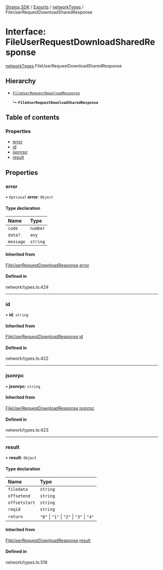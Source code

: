 [Stratos SDK](../README.md) / [Exports](../modules.md) / [networkTypes](../modules/networkTypes.md) / FileUserRequestDownloadSharedResponse

# Interface: FileUserRequestDownloadSharedResponse

[networkTypes](../modules/networkTypes.md).FileUserRequestDownloadSharedResponse

## Hierarchy

- [`FileUserRequestDownloadResponse`](networkTypes.FileUserRequestDownloadResponse.md)

  ↳ **`FileUserRequestDownloadSharedResponse`**

## Table of contents

### Properties

- [error](networkTypes.FileUserRequestDownloadSharedResponse.md#error)
- [id](networkTypes.FileUserRequestDownloadSharedResponse.md#id)
- [jsonrpc](networkTypes.FileUserRequestDownloadSharedResponse.md#jsonrpc)
- [result](networkTypes.FileUserRequestDownloadSharedResponse.md#result)

## Properties

### error

• `Optional` **error**: `Object`

#### Type declaration

| Name | Type |
| :------ | :------ |
| `code` | `number` |
| `data?` | `any` |
| `message` | `string` |

#### Inherited from

[FileUserRequestDownloadResponse](networkTypes.FileUserRequestDownloadResponse.md).[error](networkTypes.FileUserRequestDownloadResponse.md#error)

#### Defined in

network/types.ts:424

___

### id

• **id**: `string`

#### Inherited from

[FileUserRequestDownloadResponse](networkTypes.FileUserRequestDownloadResponse.md).[id](networkTypes.FileUserRequestDownloadResponse.md#id)

#### Defined in

network/types.ts:422

___

### jsonrpc

• **jsonrpc**: `string`

#### Inherited from

[FileUserRequestDownloadResponse](networkTypes.FileUserRequestDownloadResponse.md).[jsonrpc](networkTypes.FileUserRequestDownloadResponse.md#jsonrpc)

#### Defined in

network/types.ts:423

___

### result

• **result**: `Object`

#### Type declaration

| Name | Type |
| :------ | :------ |
| `filedata` | `string` |
| `offsetend` | `string` |
| `offsetstart` | `string` |
| `reqid` | `string` |
| `return` | ``"0"`` \| ``"1"`` \| ``"2"`` \| ``"3"`` \| ``"4"`` |

#### Inherited from

[FileUserRequestDownloadResponse](networkTypes.FileUserRequestDownloadResponse.md).[result](networkTypes.FileUserRequestDownloadResponse.md#result)

#### Defined in

network/types.ts:516
